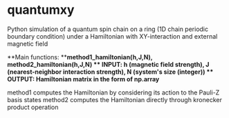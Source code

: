 # quantumxy
Python simulation of a quantum spin chain on a ring (1D chain periodic boundary condition) under a Hamiltonian with XY-interaction and external magnetic field

**Main functions: ****method1_hamiltonian(h,J,N),** **method2_hamiltonian(h,J,N)
**
INPUT: h (magnetic field strength), J (nearest-neighbor interaction strength), N (system's size (integer))
**
OUTPUT: Hamiltonian matrix in the form of np.array**

method1 computes the Hamiltonian by considering its action to the Pauli-Z basis states
method2 computes the Hamiltonian directly through kronecker product operation
